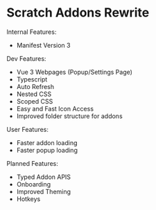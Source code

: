 # Scratch Addons Rewrite

Internal Features:

- Manifest Version 3

Dev Features:
- Vue 3 Webpages (Popup/Settings Page)
- Typescript
- Auto Refresh
- Nested CSS
- Scoped CSS
- Easy and Fast Icon Access
- Improved folder structure for addons

User Features:
- Faster addon loading
- Faster popup loading

Planned Features:

- Typed Addon APIS
- Onboarding
- Improved Theming
- Hotkeys
